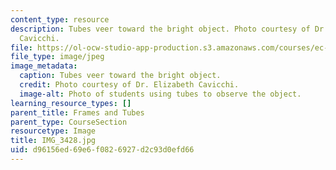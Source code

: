 ```yaml
---
content_type: resource
description: Tubes veer toward the bright object. Photo courtesy of Dr. Elizabeth
  Cavicchi.
file: https://ol-ocw-studio-app-production.s3.amazonaws.com/courses/ec-050-recreate-experiments-from-history-inform-the-future-from-the-past-galileo-january-iap-2010/d96156ed69e6f0826927d2c93d0efd66_IMG_3428.jpg
file_type: image/jpeg
image_metadata:
  caption: Tubes veer toward the bright object.
  credit: Photo courtesy of Dr. Elizabeth Cavicchi.
  image-alt: Photo of students using tubes to observe the object.
learning_resource_types: []
parent_title: Frames and Tubes
parent_type: CourseSection
resourcetype: Image
title: IMG_3428.jpg
uid: d96156ed-69e6-f082-6927-d2c93d0efd66
---
```

